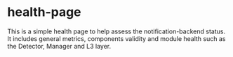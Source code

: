 # health-page


This is a simple health page to help assess the notification-backend status.
It includes general metrics, components validity and module health such as the Detector, Manager and L3 layer.
